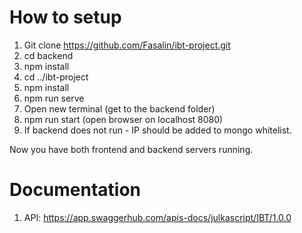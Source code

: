 # How to setup

1. Git clone https://github.com/Fasalin/ibt-project.git
2. cd backend
3. npm install
4. cd ../ibt-project
5. npm install
6. npm run serve
7. Open new terminal (get to the backend folder)
8. npm run start (open browser on localhost 8080)
9. If backend does not run - IP should be added to mongo whitelist.

Now you have both frontend and backend servers running.

# Documentation
1. API: https://app.swaggerhub.com/apis-docs/julkascript/IBT/1.0.0

